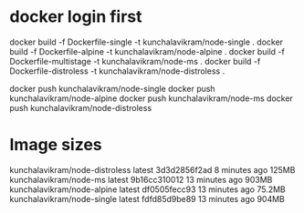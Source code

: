 
# docker login first

docker build -f Dockerfile-single -t kunchalavikram/node-single .
docker build -f Dockerfile-alpine -t kunchalavikram/node-alpine .
docker build -f Dockerfile-multistage -t kunchalavikram/node-ms .
docker build -f Dockerfile-distroless -t kunchalavikram/node-distroless .

docker push kunchalavikram/node-single 
docker push kunchalavikram/node-alpine 
docker push kunchalavikram/node-ms 
docker push kunchalavikram/node-distroless



# Image sizes
kunchalavikram/node-distroless            latest               3d3d2856f2ad   8 minutes ago    125MB
kunchalavikram/node-ms                    latest               9b16cc310012   13 minutes ago   903MB
kunchalavikram/node-alpine                latest               df0505fecc93   13 minutes ago   75.2MB
kunchalavikram/node-single                latest               fdfd85d9be89   13 minutes ago   904MB